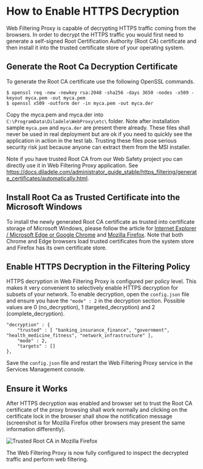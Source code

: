 # How to Enable HTTPS Decryption

Web Filtering Proxy is capable of decrypting HTTPS traffic coming from the browsers. In order to decrypt the HTTPS traffic you would first need to generate a self-signed Root Certification Authority (Root CA) certificate and then install it into the trusted certificate store of your operating system.

## Generate the Root Ca Decryption Certificate

To generate the Root CA certificate use the following OpenSSL commands. 

	$ openssl req -new -newkey rsa:2048 -sha256 -days 3650 -nodes -x509 -keyout myca.pem -out myca.pem
	$ openssl x509 -outform der -in myca.pem -out myca.der

Copy the myca.pem and myca.der into `C:\ProgramData\Diladele\WebProxy\etc\` folder. Note after installation sample `myca.pem` and `myca.der` are present there already. These files shall never be used in real deployment but are ok if you need to quickly see the application in action in the test lab. Trusting these files pose serious security risk just because anyone can extract them from the MSI installer.

Note if you have trusted Root CA from our Web Safety project you can directly use it in Web Filtering Proxy application. See https://docs.diladele.com/administrator_guide_stable/https_filtering/generate_certificates/automatically.html.

## Install Root Ca as Trusted Certificate into the Microsoft Windows 

To install the newly generated Root CA certificate as trusted into certificate storage of Microsoft Windows, please follow the article for [Internet Explorer / Microsoft Edge or Google Chrome](https://docs.diladele.com/administrator_guide_stable/https_filtering/install_certificates/win_ie_chrome.html) and [Mozilla Firefox](https://docs.diladele.com/administrator_guide_stable/https_filtering/install_certificates/win_ff.html). Note that both Chrome and Edge browsers load trusted certificates from the system store and Firefox has its own certificate store.

## Enable HTTPS Decryption in the Filtering Policy

HTTPS decryption in Web Filtering Proxy is configured per policy level. This makes it very convenient to selectively enable HTTPS decryption for subsets of your network. To enable decryption, open the `config.json` file and ensure you have the `"mode" : 2` in the decryption section. Possible values are 0 (no_decryption), 1 (targeted_decryption) and  2 (complete_decryption). 

	"decryption" : {
        "trusted" : [ "banking_insurance_finance", "government", "health_medicine_fitness", "network_infrastructure" ],
        "mode" : 2,
        "targets" : []
    },

Save the `config.json` file and restart the Web Filtering Proxy service in the Services Management console.

## Ensure it Works

After HTTPS decryption was enabled and browser set to trust the Root CA certificate of the proxy browsing shall work normally and clicking on the certificate lock in the browser shall show the notification message (screenshot is for Mozilla Firefox other browsers may present the same information differently).

![Trusted Root CA in Mozilla Firefox](decrypted.png?raw=true "Trusted Root CA in Mozilla Firefox")

The Web Filtering Proxy is now fully configured to inspect the decrypted traffic and perform web filtering.
